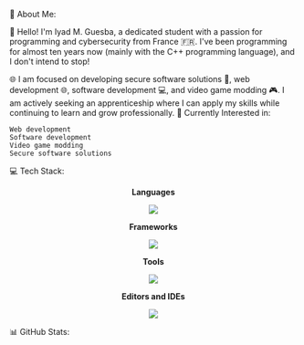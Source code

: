 💫 About Me:

👋 Hello! I'm Iyad M. Guesba, a dedicated student with a passion for programming and cybersecurity from France 🇫🇷. I've been programming for almost ten years now (mainly with the C++ programming language), and I don't intend to stop!

🌐 I am focused on developing secure software solutions 🔐, web development 🌐, software development 💻, and video game modding 🎮. I am actively seeking an apprenticeship where I can apply my skills while continuing to learn and grow professionally. 🚀
Currently Interested in:

    Web development
    Software development
    Video game modding
    Secure software solutions

💻 Tech Stack:
<p align="center"><b>Languages</b></p>
<p align="center">
  <a href="https://skillicons.dev">
    <img src="https://skillicons.dev/icons?i=js,java,c,cpp,py,html,css,lua" />
  </a>
</p>
<p align="center"><b>Frameworks</b></p>
<p align="center">
  <a href="https://skillicons.dev">
    <img src="https://skillicons.dev/icons?i=django,react" />
  </a>
</p>
<p align="center"><b>Tools</b></p>
<p align="center">
  <a href="https://skillicons.dev">
    <img src="https://skillicons.dev/icons?i=git,github,oracle" />
  </a>
</p>
<p align="center"><b>Editors and IDEs</b></p>
<p align="center">
  <a href="https://skillicons.dev">
    <img src="https://skillicons.dev/icons?i=vscode,idea,clion" />
  </a>
</p>
📊 GitHub Stats:

<br/>
<br/>
